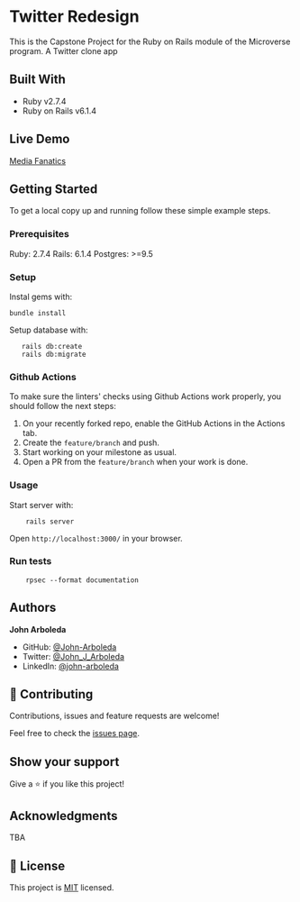 # Twitter Redesign

This is the Capstone Project for the Ruby on Rails module of the Microverse program. A Twitter clone app 

## Built With

- Ruby v2.7.4
- Ruby on Rails v6.1.4

## Live Demo

[Media Fanatics](https://protected-shore-97885.herokuapp.com/)


## Getting Started

To get a local copy up and running follow these simple example steps.

### Prerequisites

Ruby: 2.7.4
Rails: 6.1.4
Postgres: >=9.5

### Setup

Instal gems with:

```
bundle install
```

Setup database with:

```
   rails db:create
   rails db:migrate
```

### Github Actions

To make sure the linters' checks using Github Actions work properly, you should follow the next steps:

1. On your recently forked repo, enable the GitHub Actions in the Actions tab.
2. Create the `feature/branch` and push.
3. Start working on your milestone as usual.
4. Open a PR from the `feature/branch` when your work is done.


### Usage

Start server with:

```
    rails server
```

Open `http://localhost:3000/` in your browser.

### Run tests

```
    rpsec --format documentation
```

## Authors

**John Arboleda**
- GitHub: [@John-Arboleda](https://github.com/John-Arboleda)
- Twitter: [@John_J_Arboleda](https://twitter.com/John_J_Arboleda)
- LinkedIn: [@john-arboleda](https://www.linkedin.com/in/john-arboleda/)

## 🤝 Contributing

Contributions, issues and feature requests are welcome!

Feel free to check the [issues page](issues/).

## Show your support

Give a ⭐️ if you like this project!

## Acknowledgments

TBA

## 📝 License

This project is [MIT](./LICENSE) licensed.

